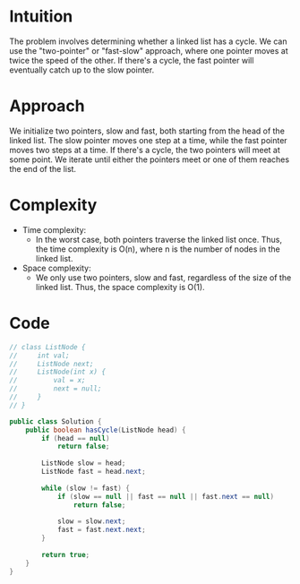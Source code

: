 # Intuition
The problem involves determining whether a linked list has a cycle. We can use the "two-pointer" or "fast-slow" approach, where one pointer moves at twice the speed of the other. If there's a cycle, the fast pointer will eventually catch up to the slow pointer.

# Approach
We initialize two pointers, slow and fast, both starting from the head of the linked list. The slow pointer moves one step at a time, while the fast pointer moves two steps at a time. If there's a cycle, the two pointers will meet at some point. We iterate until either the pointers meet or one of them reaches the end of the list.

# Complexity
- Time complexity:
  - In the worst case, both pointers traverse the linked list once. Thus, the time complexity is O(n), where n is the number of nodes in the linked list.
- Space complexity:
  - We only use two pointers, slow and fast, regardless of the size of the linked list. Thus, the space complexity is O(1).

# Code
```java
// class ListNode {
//     int val;
//     ListNode next;
//     ListNode(int x) {
//         val = x;
//         next = null;
//     }
// }

public class Solution {
    public boolean hasCycle(ListNode head) {
        if (head == null)
            return false;
            
        ListNode slow = head;
        ListNode fast = head.next;
        
        while (slow != fast) {
            if (slow == null || fast == null || fast.next == null)
                return false;
            
            slow = slow.next;
            fast = fast.next.next;
        }
        
        return true;
    }
}
